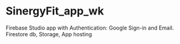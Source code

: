# SinergyFit_app_wk
Firebase Studio app with Authentication: Google Sign-in and Email. Firestore db, Storage, App hosting
